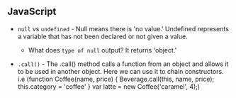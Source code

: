 ## JavaScript
* `null` vs `undefined` - Null means there is 'no value.' Undefined represents a variable that has not been declared or not given a value.
	* What does `type of null` output? It returns 'object.'

* `.call()` - The .call() method calls a function from an object and allows it to be used in another object. Here we can use it to chain constructors.
i.e (function Coffee(name, price) {
     Beverage.call(this, name, price);
     this.category = 'coffee'
   }
   var latte = new Coffee('caramel', 4);)

